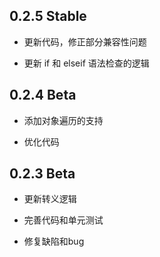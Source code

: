 ## 0.2.5 Stable

* 更新代码，修正部分兼容性问题

* 更新 if 和 elseif 语法检查的逻辑

## 0.2.4 Beta

* 添加对象遍历的支持

* 优化代码

## 0.2.3 Beta

* 更新转义逻辑

* 完善代码和单元测试

* 修复缺陷和bug